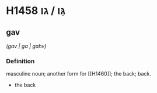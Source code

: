 # H1458 גַּו / גו

## gav

_(gav | ɡa | ɡahv)_

### Definition

masculine noun; another form for [[H1460]]; the back; back.

- the back
